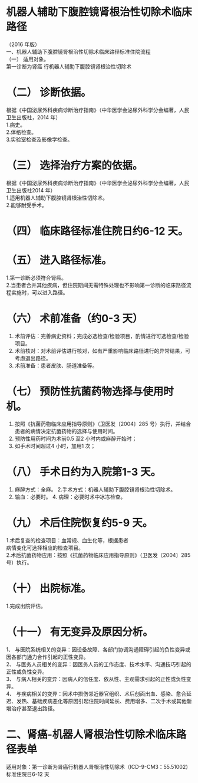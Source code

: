 # 机器人辅助下腹腔镜肾根治性切除术临床路径  
（2016 年版）  
一、机器人辅助下腹腔镜肾根治性切除术临床路径标准住院流程  
（一） 适用对象。  
第一诊断为肾癌 行机器人辅助下腹腔镜肾根治性切除术  
# （二） 诊断依据。  
根据《中国泌尿外科疾病诊断治疗指南》（中华医学会泌尿外科学分会编著，人民卫生出版社，2014 年）  
1.病史。  
2.体格检查。  
3.实验室检查及影像学检查。  
# （三） 选择治疗方案的依据。  
根据《中国泌尿外科疾病诊断治疗指南》（中华医学会泌尿外科学分会编著，人民卫生出版社2014 年）  
1.适用机器人辅助下腹腔镜肾根治性切除术。  
2.能够耐受手术。  
# （四） 临床路径标准住院日约6-12 天。  
# （五） 进入路径标准。  
1.第一诊断必须符合肾癌。  
2.当患者合并其他疾病，但住院期间无需特殊处理也不影响第一诊断的临床路径流程实施时，可以进入路径。  
# （六） 术前准备（约0-3 天）  
1. 术前评估：完善病史资料；完成必选检查/检验项目，酌情进行可选检查/检验项目。  
2. 术前核对：对术前评估进行核对，如有严重影响临床路径进行的异常结果，可考虑退出路径。  
3. 术前准备：患者皮肤、肠道准备等。  
# （七） 预防性抗菌药物选择与使用时机。  
1. 按照《抗菌药物临床应用指导原则》（卫医发〔2004〕285 号）执行，并结合患者的病情决定抗菌药物的选择与使用时间。  
2. 预防性用药时间为术前0.5 至2 小时内或麻醉开始时；  
3. 如手术时间超过4 小时，加用1 次；  
# （八） 手术日约为入院第1-3 天。  
1. 麻醉方式：全麻。 2.手术方式：机器人辅助下腹腔镜肾根治性切除术。  
3. 输血：必要时。  4. 病理：必要时术中冰冻检查。  
# （九） 术后住院恢复约5-9 天。  
1.术后复查的检查项目：血常规、血生化等，根据患者  
病情变化可选择相应的检查项目。  
2.术后抗菌药物应用：按照《抗菌药物临床应用指导原则》（卫医发〔2004〕285 号）执行。  
# （十） 出院标准。  
1.完成出院评估。  
# （十一） 有无变异及原因分析。  
1、 与医院系统相关的变异：因设备故障、各部门协调沟通障碍引起的负性变异或因各部门通力合作引起的正性变异。  
2、 与医务人员相关的变异：因医务人员的工作态度、技术水平、沟通技巧引起的正性或负性变异。  
3、 与病人相关的变异：因病人的信任度、依从性、主观需求引起的正性或负性变异。  
4、 与疾病相关的变异：因术中损伤邻近器官组织、术后创面出血、感染、愈合延迟、发热、基础疾病恶化等原因引起住院时间延长、费用增多、二次手术或其他新增治疗甚至退出路径。  
# 二、肾癌-机器人肾根治性切除术临床路径表单  
适用对象：第一诊断为肾癌行机器人肾根治性切除术（ICD-9-CM3：55.51002） 标准住院日6-12 天  

